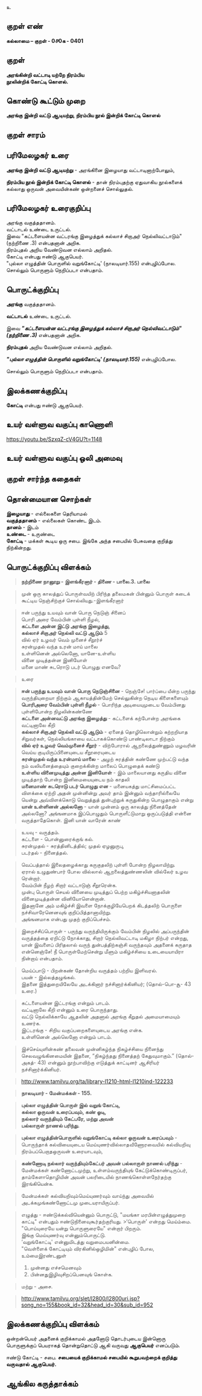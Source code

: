 உ

## குறள் எண் 

**கல்லாமை – குறள் - 0௪0க - 0401**  

## குறள் 

**அரங்கின்றி வட்டாடி யற்றே நிரம்பிய  
நூலின்றிக் கோட்டி கொளல்.**

## கொண்டு கூட்டும் முறை

**அரங்கு இன்றி வட்டு ஆடியற்று, நிரம்பிய நூல் இன்றிக் கோட்டி கொளல்** 

## குறள் சாரம் 


## பரிமேலழகர் உரை

**அரங்கு இன்றி வட்டு ஆடியற்று** - அரங்கினை இழையாது வட்டாடினாற்போலும்,  

**நிரம்பிய நூல் இன்றிக் கோட்டி கொளல்** - தான் நிரம்புதற்கு ஏதுவாகிய நூல்களைக் கல்லாது ஒருவன் அவையின்கண் ஒன்றனைச் சொல்லுதல். 

## பரிமேலழகர் உரைகுறிப்பு   

அரங்கு வகுத்ததானம்.  
வட்டாடல் உண்டை உருட்டல்.  
இவை "கட்டளையன்ன வட்டரங்கு இழைத்துக் கல்லாச் சிறாஅர் நெல்லிவட்டாடும்" (நற்றிணை .3) என்பதனான் அறிக.  
நிரம்புதல் அறிய வேண்டுவன எல்லாம் அறிதல்.  
கோட்டி என்பது ஈண்டு ஆகுபெயர்.  
"புல்லா எழுத்தின் பொருளில் வறுங்கோட்டி' (நாலடியார்.155) என்புழிப்போல.  
சொல்லும் பொருளும் நெறிப்படா என்பதாம்.  

## பொருட்க்குறிப்பு 

**அரங்கு** வகுத்ததானம்.  

**வட்டாடல்** உண்டை உருட்டல்.  

இவை _**"கட்டளையன்ன வட்டரங்கு இழைத்துக் கல்லாச் சிறாஅர் நெல்லிவட்டாடும்" (நற்றிணை .3)**_ என்பதனான் அறிக.  

**நிரம்புதல்** அறிய வேண்டுவன எல்லாம் அறிதல்.  
  
_**"புல்லா எழுத்தின் பொருளில் வறுங்கோட்டி' (நாலடியார்.155)**_ என்புழிப்போல.  

சொல்லும் பொருளும் நெறிப்படா என்பதாம்.   

## இலக்கணக்குறிப்பு  

**கோட்டி** என்பது ஈண்டு ஆகுபெயர்.  

## உயர் வள்ளுவ வகுப்பு காணொளி

https://youtu.be/SzxqZ-cV4GU?t=1148

## உயர் வள்ளுவ வகுப்பு ஒலி அமைவு 

 
## குறள் சார்ந்த கதைகள் 


## தொன்மையான சொற்கள்

**இழையாது** - எல்லைகளை தெரியாமல்  
**வகுத்ததானம்** - எல்லைகள் கொண்ட இடம்.  
**தானம்** - இடம்   
**உண்டை** - உருண்டை  
**கோட்டி** - மக்கள் கூடிய ஒரு சபை. இங்கே அந்த சபையில் பேசுவதை குறித்து நிற்கின்றது.  

## பொருட்க்குறிப்பு விளக்கம்

>**நற்றிணை நானூறு - இளங்கீரனார் - திணை - பாலை.3. பாலை**  

>முன் ஒரு காலத்துப் பொருள்வயிற் பிரிந்த தலைமகன் பின்னும் பொருள் கடைக் கூட்டிய நெஞ்சிற்குச் சொல்லியது.-இளங்கீரனார்
	
>ஈன் பருந்து உயவும் வான் பொரு நெடுஞ் சினைப்  
>பொரி அரை வேம்பின் புள்ளி நீழல்,	  
>**கட்டளை அன்ன இட்டு அரங்கு இழைத்து,	  
>கல்லாச் சிறாஅர் நெல்லி வட்டு ஆடும்** 5	  
>வில் ஏர் உழவர் வெம் முனைச் சீறூர்ச்	  
>சுரன்முதல் வந்த உரன் மாய் மாலை	  
>உள்ளினென் அல்லெனோ, யானே-உள்ளிய	  
>வினை முடித்தன்ன இனியோள்	  
>மனை மாண் சுடரொடு படர் பொழுது எனவே?  

>உரை  

>**ஈன் பருந்து உயவும் வான் பொரு நெடுஞ்சினை** - நெஞ்சே! பார்ப்பை யீன்ற பருந்து வருந்தியுறையா நிற்கும் ஆகாயத்தின்மேற் செல்லுகின்ற நெடிய கிளைகளையும்  
>**பொரிஅரை வேம்பின் புள்ளி நீழல்** - பொரிந்த அடியையுமுடைய வேம்பினது புள்ளிபோன்ற நிழலின்கண்ணே   
>**கட்டளை அன்னவட்டு அரங்கு இழைத்து** - கட்டளைக் கற்போன்ற அரங்கை வட்டினாலே கீறி   
>**கல்லாச் சிறாஅர் நெல்லி வட்டு ஆடும்** - ஏனைத் தொழிலொன்றும் கற்றறியாத சிறுவர்கள், நெல்லியங்காயை வட்டாகக்கொண்டு பாண்டிலாடா நிற்கும்  
>**வில் ஏர் உழவர் வெம்முனைச் சீறூர்** - விற்போரால் ஆறலைத்துண்ணும் மழவரின் வெய்ய குடியிருப்பினையுடைய சீறூரையுடைய  
>**சுரன்முதல் வந்த உரன்மாய் மாலை** - அழற் சுரத்தின் கண்ணே முற்பட்டு வந்த நம் வலியனைத்தையும் குறைக்கின்ற மாலைப் பொழுதைக் கண்டு  
>**உள்ளிய வினைமுடித்து அன்ன இனியோள்** - இம் மாலையானது கருதிய வினை முடித்தாற் போன்ற இனிமையையுடைய நம் காதலி  
>**மனைமாண் சுடரொடு படர் பொழுது என** - மனையகத்து மாட்சிமைப்பட்ட விளக்கை ஏற்றி அதன் முன்னின்று அவர் தாம் இன்னும் வந்தாரில்லையே யென்று அவ்விளக்கொடு வெறுத்துத் துன்புற்றுக் கருதுகின்ற பொழுதாகும் என்று  
>**யான் உள்ளினன் அல்லனோ** - யான் முன்னம் ஒரு காலத்து நினைத்தேன் அல்லனோ? அங்ஙனமாக இப்பொழுதும் பொருளீட்டுமாறு ஒருப்படுத்தி என்னை வருத்தாதேகொள். இனி யான் வாரேன் காண்  


>உயவு - வருத்தம்.   
>கட்டளை - பொன்னுரைக்குங் கல்.   
>சுரன்முதல் - சுரத்தினிடத்தில்; முதல் ஏழனுருபு,   
>படர்தல் - நினைத்தல்.

>வெப்பத்தால் இலைதழைக்காது கருகுதலிற் புள்ளி போன்ற நிழலாயிற்று.  
>ஏரால் உழுதுண்பார் போல வில்லால் ஆறலைத்துண்ணலின் வில்லேர் உழவ ரென்றார்.  
>வேம்பின் நீழற் சிறார் வட்டாடுஞ் சீறூரென்க.  
>முன்பு பொருள் செயல் வினையை முடித்துப் பெற்ற மகிழ்ச்சியனாதலின் வினைமுடித்தன்ன வினியோளென்றான்.  
>இதனானே அம் மகிழ்ச்சி இவளை நோக்குழியேபெறக் கிடத்தலிற் பொருளை நச்சிவாரேனெனவுங் குறிப்பித்தானாயிற்று.  
>அங்ஙனமாக என்பது முதற் குறிப்பெச்சம்.

>இறைச்சிப்பொருள் - பருந்து வருந்தியிருக்கும் வேம்பின் நிழலில் அப்பருந்தின் வருத்தத்தை ஏறிட்டு நோக்காது, சிறார் நெல்லிவட்டாடி மகிழா நிற்பர் என்றது, யான் இவளைப் பிரிதலால் வருந் துன்பத்திற்கஞ்சி வருந்தவும் அதனைக் கருதாத என்னெஞ்சே! நீ பொருள்மேற்சென்று மீளும் மகிழ்ச்சியை உடையையாயிரா நின்றாய் என்பதாம்.   

>மெய்ப்பாடு - பிறன்கண் தோன்றிய வருத்தம் பற்றிய இளிவரல்.   
>பயன் - இல்லத்தழுங்கல்.   
>இதனை இத்துறையிலேயே அடக்கினார் நச்சினார்க்கினியர்; (தொல்-பொ-சூ- 43 உரை.)


>கட்டளையன்ன இட்டரங்கு என்றும் பாடம்.  
>வட்டினாலே கீறி என்னும் உரை பொருந்தாது.  
>வட்டு நெல்லிக்காயே ஆதலின் அதனால் அரங்கு கீறுதல் அமையாமையும் உணர்க.  
>இட்டரங்கு - சிறிய வகுப்பறைகளையுடைய அரங்கு என்க.    
>உள்ளினென் அல்லெனோ என்றும் பாடம்.

>இச்செய்யுளின்கண் தலைவன் முன்னிகழ்ந்த நிகழ்ச்சியை நினைந்து செலவழுங்கினமையின் இதனை, “நிகழ்ந்தது நினைத்தற் கேதுவுமாகும்.” (தொல்-அகத்- 43) என்னும் நூற்பாவிற்கு எடுத்துக் காட்டினர் ஆசிரியர் நச்சினார்க்கினியர்.    

>http://www.tamilvu.org/ta/library-l1210-html-l1210ind-122233


>**நாலடியார் - மேன்மக்கள் - 155.**  

>**புல்லா எழுத்தின் பொருள் இல் வறுங் கோட்டி,  
>கல்லா ஒருவன் உரைப்பவும், கண் ஓடி,  
>நல்லார் வருந்தியும் கேட்பரே, மற்று அவன்  
>பல்லாருள் நாணல் பரிந்து.**  

>**புல்லா எழுத்தின்பொருளில் வறுங்கோட்டி கல்லா ஒருவன் உரைப்பவும்** - பொருந்தாக் கல்வியையுடைய மெய்யுணர்வில்லாதவீணோரவையில் கல்வியறிவு நிரம்பப்பெறாதஒருவன் உரையாடவும்,     

>**கண்ணோடி நல்லார் வருந்தியும்கேட்பர் அவன் பல்லாருள் நாணல் பரிந்து** - மேன்மக்கள் கண்ணோட்டமுற்று, உள்ளம்வருந்தியுங் கேட்டுக்கொண்டிருப்பர், தாம்கேளாதொழியின் அவன் பலரிடையில் நாணங்கொள்ளநேர்தற்கு இரங்கியென்க.  

>மேன்மக்கள் கல்வியறிவும்மெய்யுணர்வும் வாய்ந்து அவையில் அடக்கமுங்கண்ணோட்டமு முடையராயிருப்பர்.

>எழுத்து - ஈண்டுக்கல்வியென்னும் பொருட்டு, "மயங்கா மரபின்எழுத்துமுறை காட்டி" என்பதும் ஈண்டுநினைவுகூர்தற்குரியது. >‘பொருள்' என்றது மெய்ம்மை.  
>"பொய்யுரையே யன்று பொருளுரையே" என்றார் பிறரும்.  
>இங்கு மெய்யுணர்வு என்னும்பொருட்டு.   
>‘வறுங்கோட்டி' என்னுமிடத்து வறுமைபயனின்மை.   
>"வெள்ளைக் கோட்டியும் விரகினில்ஒழிமின்" என்புழிப் போல,   
>உம்மைஇரண்டனுள்   
>1.	முன்னது எச்சமெனவும்  
>2.	பின்னதுஇழிவுசிறப்பெனவுங் கொள்க.  

>மற்று - அசை.  

>http://www.tamilvu.org/slet/l2800/l2800uri.jsp?song_no=155&book_id=32&head_id=30&sub_id=952

## இலக்கணக்குறிப்பு விளக்கம்

ஒன்றன்பெயர் அதனைக் குறிக்காமல் அதனோடு தொடர்புடைய இன்னொரு பொருளுக்குப் பெயராகத் தொன்றுதொட்டு ஆகி வருவது **ஆகுபெயர்** எனப்படும்.   

ஈண்டு கோட்டி - சபை.
**சபையைக் குறிக்காமல் சபையில் கூறுபவற்றைக் குறித்து வருவதால் ஆகுபெயர்.**  

## ஆங்கில கருத்தாக்கம் 


